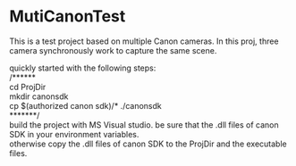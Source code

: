 
# MutiCanonTest  
This is a test project based on multiple Canon cameras. In this proj, three camera synchronously work to capture the same scene.  

quickly started with the following steps:  
/******  
cd ProjDir    
mkdir canonsdk    
cp $(authorized canon sdk)/*  ./canonsdk    
*******/    
build the project with MS Visual studio. be sure that the .dll files of canon SDK in your environment variables.    
otherwise copy the .dll files of canon SDK to the ProjDir and the executable files.  
